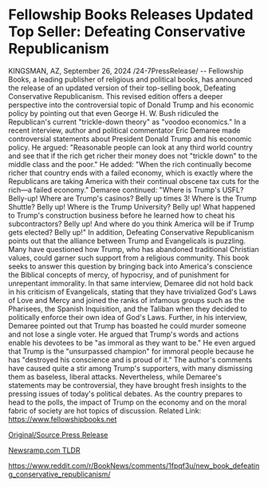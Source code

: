 # Fellowship Books Releases Updated Top Seller: Defeating Conservative Republicanism

KINGSMAN, AZ, September 26, 2024 /24-7PressRelease/ -- Fellowship Books, a leading publisher of religious and political books, has announced the release of an updated version of their top-selling book, Defeating Conservative Republicanism. This revised edition offers a deeper perspective into the controversial topic of Donald Trump and his economic policy by pointing out that even George H. W. Bush ridiculed the Republican's current "trickle-down theory" as "voodoo economics."  In a recent interview, author and political commentator Eric Demaree made controversial statements about President Donald Trump and his economic policy. He argued: "Reasonable people can look at any third world country and see that if the rich get richer their money does not "trickle down" to the middle class and the poor." He added: "When the rich continually become richer that country ends with a failed economy, which is exactly where the Republicans are taking America with their continual obscene tax cuts for the rich—a failed economy."  Demaree continued: "Where is Trump's USFL? Belly-up! Where are Trump's casinos? Belly up times 3! Where is the Trump Shuttle? Belly up! Where is the Trump University? Belly up! What happened to Trump's construction business before he learned how to cheat his subcontractors? Belly up! And where do you think America will be if Trump gets elected? Belly up!"  In addition, Defeating Conservative Republicanism points out that the alliance between Trump and Evangelicals is puzzling. Many have questioned how Trump, who has abandoned traditional Christian values, could garner such support from a religious community. This book seeks to answer this question by bringing back into America's conscience the Biblical concepts of mercy, of hypocrisy, and of punishment for unrepentant immorality.  In that same interview, Demaree did not hold back in his criticism of Evangelicals, stating that they have trivialized God's Laws of Love and Mercy and joined the ranks of infamous groups such as the Pharisees, the Spanish Inquisition, and the Taliban when they decided to politically enforce their own idea of God's Laws.  Further, in his interview, Demaree pointed out that Trump has boasted he could murder someone and not lose a single voter. He argued that Trump's words and actions enable his devotees to be "as immoral as they want to be." He even argued that Trump is the "unsurpassed champion" for immoral people because he has "destroyed his conscience and is proud of it."   The author's comments have caused quite a stir among Trump's supporters, with many dismissing them as baseless, liberal attacks.  Nevertheless, while Demaree's statements may be controversial, they have brought fresh insights to the pressing issues of today's political debates. As the country prepares to head to the polls, the impact of Trump on the economy and on the moral fabric of society are hot topics of discussion.  Related Link: https://www.fellowshipbooks.net 

[Original/Source Press Release](https://www.24-7pressrelease.com/press-release/514712/fellowship-books-releases-updated-top-seller-defeating-conservative-republicanism)
                    

[Newsramp.com TLDR](None) 

https://www.reddit.com/r/BookNews/comments/1fpqf3u/new_book_defeating_conservative_republicanism/